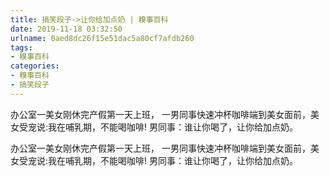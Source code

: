 ```yaml
---
title: 搞笑段子->让你给加点奶 | 糗事百科
date: 2019-11-18 03:32:50
urlname: 0aed8dc26f15e51dac5a80cf7afdb260
tags: 
- 糗事百科
categories:
- 糗事百科
- 搞笑段子
---
```

办公室一美女刚休完产假第一天上班， 一男同事快速冲杯咖啡端到美女面前，美女受宠说:我在哺乳期，不能喝咖啡! 男同事：谁让你喝了，让你给加点奶。

办公室一美女刚休完产假第一天上班， 一男同事快速冲杯咖啡端到美女面前，美女受宠说:我在哺乳期，不能喝咖啡! 男同事：谁让你喝了，让你给加点奶。


